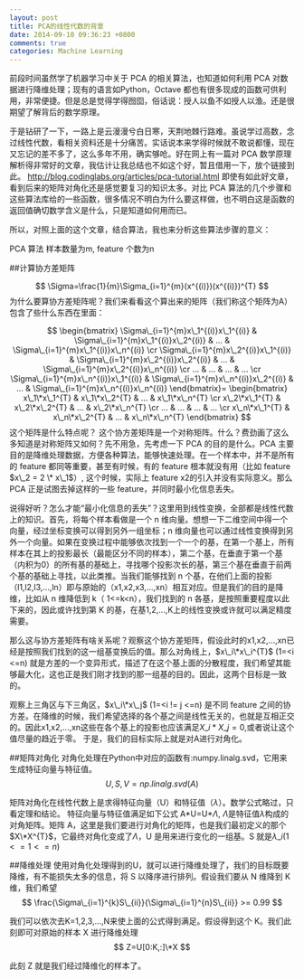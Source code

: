 ```yaml
---
layout: post
title: PCA的线性代数的背景
date: 2014-09-10 09:36:23 +0800
comments: true
categories: Machine Learning
---
```


前段时间虽然学了机器学习中关于 PCA 的相关算法，也知道如何利用 PCA 对数据进行降维处理；现有的语言如Python，Octave 都也有很多现成的函数可供利用，非常便捷。但是总是觉得学得囫囵，俗话说：授人以鱼不如授人以渔。还是很期望了解背后的数学原理。

于是钻研了一下，一路上是云漫漫兮白日寒，天荆地棘行路难。虽说学过高数，念过线性代数，看相关资料还是十分痛苦。实话说本来学得时候就不敢说都懂，现在又忘记的差不多了，这么多年不用，确实够呛。好在网上有一篇对 PCA 数学原理解析得非常好的文章，我估计让我总结也不如这个好，暂且借用一下，放个链接到此。
http://blog.codinglabs.org/articles/pca-tutorial.html
即使有如此好文章，看到后来的矩阵对角化还是感觉要复习的知识太多。对比 PCA 算法的几个步骤和这些算法库给的一些函数，很多情况不明白为什么要这样做，也不明白这是函数的返回值确切数学含义是什么，只是知道如何用而已。

所以，对照上面的这个文章，结合算法，我也来分析这些算法步骤的意义：

PCA 算法
样本数量为m, feature 个数为n

##计算协方差矩阵

$$
\Sigma=\frac{1}{m}\Sigma_{i=1}^{m}(x^{(i)})(x^{(i)})^{T}
$$
   为什么要算协方差矩阵呢？我们来看看这个算出来的矩阵（我们称这个矩阵为A）包含了些什么东西在里面：

$$
\begin{bmatrix}
\Sigma\_{i=1}^{m}x\_1^{(i)}x\_1^{(i)} &  \Sigma\_{i=1}^{m}x\_1^{(i)}x\_2^{(i)} &  ... & \Sigma\_{i=1}^{m}x\_1^{(i)}x\_n^{(i)} \cr
\Sigma\_{i=1}^{m}x\_2^{(i)}x\_1^{(i)} &  \Sigma\_{i=1}^{m}x\_2^{(i)}x\_2^{(i)} &  ... & \Sigma\_{i=1}^{m}x\_2^{(i)}x\_n^{(i)} \cr
... & ... & ... & ... \cr
\Sigma\_{i=1}^{m}x\_n^{(i)}x\_1^{(i)} &  \Sigma\_{i=1}^{m}x\_n^{(i)}x\_2^{(i)} &  ... & \Sigma\_{i=1}^{m}x\_n^{(i)}x\_n^{(i)} 
\end{bmatrix}=
\begin{bmatrix}
x\_1\*x\_1^{T} &  x\_1\*x\_2^{T} &  ... & x\_1\*x\_n^{T} \cr
x\_2\*x\_1^{T} &  x\_2\*x\_2^{T} &  ... & x\_2\*x\_n^{T} \cr
... & ... & ... & ... \cr
x\_n\*x\_1^{T} &  x\_n\*x\_2^{T} &  ... & x\_n\*x\_n^{T}
\end{bmatrix}
$$
这个矩阵是什么特点呢？ 这个协方差矩阵是一个对称矩阵。什么？费劲画了这么多知道是对称矩阵又如何？先不用急，先考虑一下 PCA 的目的是什么。PCA 主要目的是降维处理数据，方便各种算法，能够快速处理。在一个样本中，并不是所有的 feature 都同等重要，甚至有时候，有的 feature 根本就没有用（比如 feature $x\_2 = 2 \* x\_1$）, 这个时候，实际上 feature x2的引入并没有实际意义。那么 PCA 正是试图去掉这样的一些 feature，并同时最小化信息丢失。

说得好听？怎么才能“最小化信息的丢失”？这里用到线性变换，全部都是线性代数上的知识。首先，将每个样本看做是一个 n 维向量。想想一下二维空间中得一个向量，经过坐标变换可以得到另外一组坐标；n 维向量也可以通过线性变换得到另外一个向量。如果在变换过程中能够依次找到一个一个的基，在第一个基上，所有样本在其上的投影最长（最能区分不同的样本），第二个基，在垂直于第一个基（内积为0）的所有基的基础上，寻找哪个投影次长的基，第三个基在垂直于前两个基的基础上寻找，以此类推。当我们能够找到 n 个基，在他们上面的投影（l1,l2,l3,...,ln）即与原始的（x1,x2,x3,...,xn）相互对应。但是我们的目的是降维，比如从 n 维降低到 k（ 1<=k<n），我们找到的 n 各基，是按照重要程度以此下来的，因此或许找到第 K 的基，在基1,2,...,K上的线性变换或许就可以满足精度需要。

那么这与协方差矩阵有啥关系呢？观察这个协方差矩阵，假设此时的x1,x2,...,xn已经是按照我们找到的这一组基变换后的值。那么对角线上，$x\_i\*x\_i^{T}$ (1=<i <=n)  就是方差的一个变异形式，描述了在这个基上面的分散程度，我们希望其能够最大化，这也正是我们刚才找到的那一组基的目的。因此，这两个目标是一致的。

观察上三角区与下三角区，$x\_i\*x\_j$ (1=<i != j <=n) 是不同 feature 之间的协方差。在降维的时候，我们希望选择的各个基之间是线性无关的，也就是互相正交的。因此x1,x2,...,xn这些在各个基上的投影也应该满足$X\_i*X\_j=0$,或者说让这个值尽量的趋近于零。
	于是，我们的目标实际上就是对A进行对角化。

##矩阵对角化
对角化处理在Python中对应的函数有:numpy.linalg.svd，它用来生成特征向量与特征值。
	$$
	U,S,V=np.linalg.svd(A)
	$$
	
   矩阵对角化在线性代数上是求得特征向量（U）和特征值（$\lambda$）。数学公式略过，只看定理和结论。
   特征向量与特征值满足如下公式
   A\*U=U\*$\Lambda$, $\Lambda$是特征值$\lambda$构成的对角矩阵。矩阵 A，这里是我们要进行对角化的矩阵，也是我们最初定义的那个$X\*X^{T}$，它最终对角化变成了$\Lambda$，U 是用来进行变化的一组基。S 就是$\lambda\_i(1<=1<=n)$

##降维处理
使用对角化处理得到的U，就可以进行降维处理了，我们的目标既要降维，有不能损失太多的信息，将 S 以降序进行排列。假设我们要从 N 维降到 K 维，我们希望
$$
\frac{\Sigma\_{i=1}^{k}S\_{ii}}{\Sigma\_{i=1}^{n}S\_{ii}} >= 0.99
$$

我们可以依次去K=1,2,3,...,N来使上面的公式得到满足。假设得到这个 K。我们此刻即可对原始的样本 X 进行降维处理
$$
Z=U[0:K,:]\*X
$$

此刻 Z 就是我们经过降维化的样本了。
